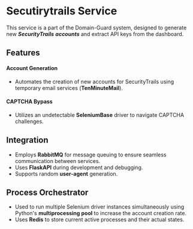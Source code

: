 # Secutirytrails Service
This service is a part of the Domain-Guard system, designed to generate new ***SecurityTrails*** ***accounts*** and extract API keys from the dashboard.

## Features
#### Account Generation
- Automates the creation of new accounts for SecurityTrails using temporary email services (**TenMinuteMail**).

#### CAPTCHA Bypass
- Utilizes an undetectable **SeleniumBase** driver to navigate CAPTCHA challenges.

## Integration
- Employs **RabbitMQ** for message queuing to ensure seamless communication between services.
- Uses **FlaskAPI** during development and debugging.
- Supports random **user-agent** generation.

## Process Orchestrator
- Used to run multiple Selenium driver instances simultaneously using Python's **multiprocessing pool** to increase the account creation rate.
- Uses **Redis** to store current active processes and their actual states.

